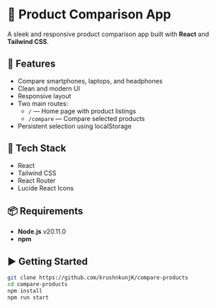 # 📱 Product Comparison App

A sleek and responsive product comparison app built with **React** and **Tailwind CSS**.

## 🚀 Features

- Compare smartphones, laptops, and headphones
- Clean and modern UI
- Responsive layout
- Two main routes:
  - `/` — Home page with product listings
  - `/compare` — Compare selected products
- Persistent selection using localStorage

## 🔧 Tech Stack

- React 
- Tailwind CSS
- React Router
- Lucide React Icons

## 📦 Requirements

- **Node.js** v20.11.0
- **npm**

## ▶️ Getting Started

```bash
git clone https://github.com/krushnkunjK/compare-products
cd compare-products
npm install
npm run start
